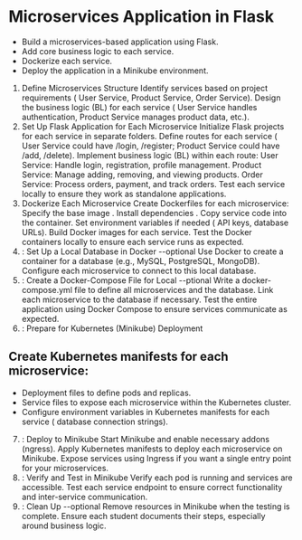 # Microservices Application in Flask
- Build a microservices-based application using Flask.
- Add core business logic to each service.
- Dockerize each service.
- Deploy the application in a Minikube environment.


1.  Define Microservices Structure
Identify services based on project requirements ( User Service, Product Service, Order Service).
Design the business logic (BL) for each service ( User Service handles authentication, Product Service manages product data, etc.).
2.  Set Up Flask Application for Each Microservice
Initialize Flask projects for each service in separate folders.
Define routes for each service ( User Service could have /login, /register; Product Service could have /add, /delete).
Implement business logic (BL) within each route:
User Service: Handle login, registration, profile management.
Product Service: Manage adding, removing, and viewing products.
Order Service: Process orders, payment, and track orders.
Test each service locally to ensure they work as standalone applications.
3.  Dockerize Each Microservice
Create Dockerfiles for each microservice:
Specify the base image  .
Install dependencies .
Copy service code into the container.
Set environment variables if needed ( API keys, database URLs).
Build Docker images for each service.
Test the Docker containers locally to ensure each service runs as expected.
4. : Set Up a Local Database in Docker --optional
Use Docker to create a container for a database (e.g., MySQL, PostgreSQL, MongoDB).
Configure each microservice to connect to this local database.
5. : Create a Docker-Compose File for Local --ptional
Write a docker-compose.yml file to define all microservices and the database.
Link each microservice to the database if necessary.
Test the entire application using Docker Compose to ensure services communicate as expected.
6. : Prepare for Kubernetes (Minikube) Deployment
## Create Kubernetes manifests for each microservice:
- Deployment files to define pods and replicas.
- Service files to expose each microservice within the Kubernetes cluster.
- Configure environment variables in Kubernetes manifests for each service ( database connection strings).
7. : Deploy to Minikube
Start Minikube and enable necessary addons (ngress).
Apply Kubernetes manifests to deploy each microservice on Minikube.
Expose services using Ingress if you want a single entry point for your microservices.
8. : Verify and Test in Minikube
Verify each pod is running and services are accessible.
Test each service endpoint to ensure correct functionality and inter-service communication.
9. : Clean Up --optional
Remove resources in Minikube when the testing is complete.
Ensure each student documents their steps, especially around business logic.
